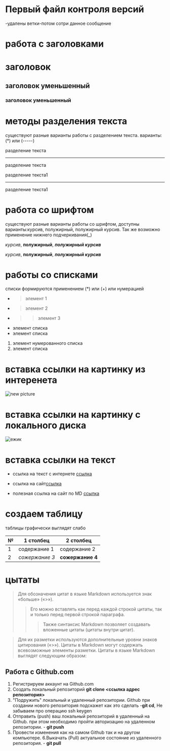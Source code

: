 # Первый файл контроля версий
-удалены ветки-потом сотри данное сообщение



# работа с заголовками
 # заголовок 
 ## заголовок уменьшенный
 ### заголовок уменьшенный



# методы разделения текста
существуют разные варианты работы с разделением текста. варианты: (*) или (-----)

разделение текста
******
разделение текста

разделение текста1

---

разделение текста1

# работа со шрифтом

существуют разные варианты работы со шрифтом, доступны варианты:курсив, полужирный, полужирный курсив. Так же возможно применение нижнего подчеркивания(_)

*курсив*, **полужирный**, ***полужирный курсив***

_курсив_, __полужирный__, ___полужирный курсив___

# работы со списками
списки формируются применением (*) или (+) или нумерацией
* >элемент 1
*  >элемент 2
*  >>элемент 3

+ элемент списка
+ элемент списка

1. элемент нумерованного списка
2. элемент списка


# вставка ссылки на картинку из интеренета
![new picture](https://miro.medium.com/max/900/1*sSi5LWkfxZHNVuDLs2j2ug.png)

# вставка ссылки на картинку с локального диска
![ежик](ежик.jpg)

# вставка ссылки на текст
* ссылка на текст с интернете [ссылка](https://gist.github.com/Jekins/2bf2d0638163f1294637#Links)

* ссылка на сайт[ссылка](https://www.google.com/search?q=%D1%80%D0%B5%D1%84%D0%BE%D1%80%D1%82%D0%B0%D0%BD&oq=&aqs=chrome.2.69i59i450l8.10309281j0j15&sourceid=chrome&ie=UTF-8)

* полезная ссылка на сайт по MD [ссылка](https://docs.microsoft.com/ru-ru/contribute/markdown-reference)


# создаем таблицу
таблицы графически выглядят слабо

| №   | 1 cтолбец | 2 столбец |
|--- | --- | --- |
| 1 | содержание 1 | содержание 2 |
| 2 | *сожержание 3* | **сожержание 4** |


# цытаты

>Для обозначения цитат в языке Markdown используется знак «больше» («>»). 
>>Его можно вставлять как перед каждой строкой цитаты, так и только перед первой строкой параграфа. 
>>>Также синтаксис Markdown позволяет создавать вложенные цитаты (цитаты внутри цитат). 

>Для их разметки используются дополнительные уровни знаков цитирования («>»). Цитаты в Markdown могут содержать всевозможные элементы разметки. Цитаты в языке Markdown выглядят следующим образом:

## Работа с Github.com

1. Регистрируем аккаунт на Github.com
2. Создать локальный репозиторий **git clone <ссылка адрес репозитория>**
3. "Подружить" локальный и удаленный репозитории. Github при создании нового репозитория подскажет как это сделать -**git cd**, Не забываем про операцию ssh keygen
4. Отправить (push) ваш локальный репозиторий в удаленный на Github. при этом необходимо пройти авторизацию на удаленном репозитории. - **git push**
5. Провести изменения как на самом Github так и на другом компьютере.
6.Выкачать (Pull) актуальное состояние из удаленного репозитория.  - **git pull**
